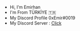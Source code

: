 - Hi, I’m Emirhan
- I'm From TÜRKİYE 🇹🇷
- My Discord Profile 0xEmir#0019
- My Discord Server : [Click](https://discord.gg/buFTfKgPTA)
